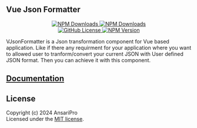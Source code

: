 ## Vue Json Formatter
<p align="center">
  <a href="https://www.npmjs.com/package/v-json-formatter">
    <img alt="NPM Downloads" src="https://img.shields.io/npm/d18m/v-json-formatter">
  </a>
  <a href="https://www.npmjs.com/package/v-json-formatter">
    <img alt="NPM Downloads" src="https://img.shields.io/npm/dm/v-json-formatter">
  </a>
  <br>
  <a href="https://github.com/ansaripro/v-json-formatter/blob/main/LICENSE.md">
    <img alt="GitHub License" src="https://img.shields.io/github/license/ansaripro/v-json-formatter">
  </a>
  <a href="https://www.npmjs.com/package/v-json-formatter">
    <img alt="NPM Version" src="https://img.shields.io/npm/v/v-json-formatter">
  </a>
</p>

VJsonFormatter is a Json transformation component for Vue based application. Like if there any requirment for your application where you want to allowed user to tranform/convert your current JSON with User defined JSON format. Then you can achieve it with this component.

## [Documentation](https://ansaripro.github.io/v-json-formatter/)

## License

Copyright (c) 2024 AnsariPro  
Licensed under the [MIT license](https://github.com/ansaripro/v-json-formatter/blob/main/LICENSE.md).



